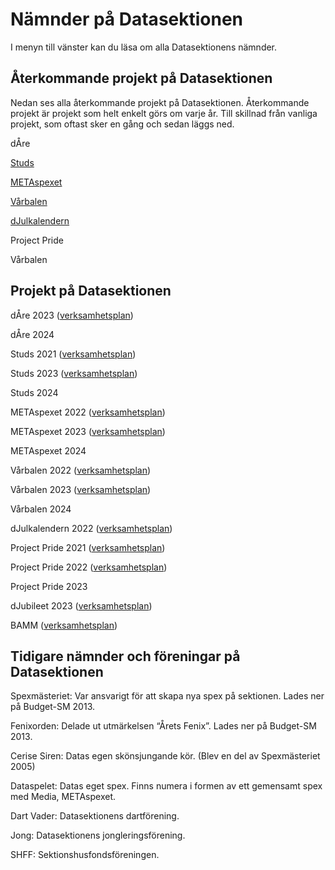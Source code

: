 # Nämnder på Datasektionen

I menyn till vänster kan du läsa om alla Datasektionens nämnder.

## Återkommande projekt på Datasektionen

Nedan ses alla återkommande projekt på Datasektionen. Återkommande projekt är projekt som helt enkelt görs om varje år. Till skillnad från vanliga projekt, som oftast sker en gång och sedan läggs ned.

dÅre

[Studs](https://studieresan.se)

[METAspexet](http://metaspexet.se)

[Vårbalen](https://www.facebook.com/dvarbalen/?fref=tag)

[dJulkalendern](https://djul.datasektionen.se/)

Project Pride

Vårbalen

## Projekt på Datasektionen

dÅre 2023 ([verksamhetsplan](https://yoggi.datasektionen.se/verksamhetsplaner/vp_dare_2023.pdf))

dÅre 2024

Studs 2021 ([verksamhetsplan](https://static.datasektionen.se/verksamhetsplaner/vp_studs_2021))

Studs 2023 ([verksamhetsplan](https://yoggi.datasektionen.se/verksamhetsplaner/vp_studs_2023.pdf))

Studs 2024

METAspexet 2022 ([verksamhetsplan](https://static.datasektionen.se/verksamhetsplaner/vp_metaspexet_22))

METAspexet 2023 ([verksamhetsplan](https://yoggi.datasektionen.se/verksamhetsplaner/vp_metaspexet_23.pdf))

METAspexet 2024

Vårbalen 2022 ([verksamhetsplan](https://static.datasektionen.se/verksamhetsplaner/vp_varbal_2022))

Vårbalen 2023 ([verksamhetsplan](https://yoggi.datasektionen.se/verksamhetsplaner/vp_varbal_2023.pdf))

Vårbalen 2024

dJulkalendern 2022 ([verksamhetsplan](https://yoggi.datasektionen.se/verksamhetsplaner/vp_djulkalendern_2022.pdf))

Project Pride 2021 ([verksamhetsplan](https://static.datasektionen.se/verksamhetsplaner/vp_project_pride_2021.pdf))

Project Pride 2022 ([verksamhetsplan](https://yoggi.datasektionen.se/verksamhetsplaner/vp_project_pride_2022.pdf))

Project Pride 2023

dJubileet 2023 ([verksamhetsplan](https://yoggi.datasektionen.se/verksamhetsplaner/vp_djubileet_2023.pdf))

BAMM ([verksamhetsplan](https://yoggi.datasektionen.se/verksamhetsplaner/vp_bamm_2022.pdf))

## Tidigare nämnder och föreningar på Datasektionen

Spexmästeriet: Var ansvarigt för att skapa nya spex på sektionen. Lades ner på Budget-SM 2013.

Fenixorden: Delade ut utmärkelsen “Årets Fenix”. Lades ner på Budget-SM 2013.

Cerise Siren: Datas egen skönsjungande kör. (Blev en del av Spexmästeriet 2005)

Dataspelet: Datas eget spex. Finns numera i formen av ett gemensamt spex med Media, METAspexet.

Dart Vader: Datasektionens dartförening.

Jong: Datasektionens jongleringsförening.

SHFF: Sektionshusfondsföreningen.
